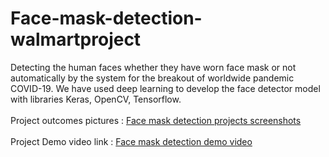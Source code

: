   # Face-mask-detection-walmartproject
   Detecting the human faces whether they have worn face mask or not automatically by the system for the breakout of worldwide pandemic COVID-19. We have used deep learning to develop the face detector model with libraries Keras, OpenCV, Tensorflow.<br/> <br/>
  Project outcomes pictures : [Face mask detection projects screenshots](https://drive.google.com/drive/folders/1zKJ37tB6y78T_J8uIcVkc2l18peYJyv1?usp=sharing) <br/> <br/>
  Project Demo video link : [Face mask detection demo video](https://drive.google.com/file/d/1qEcbfNkAxLDQHNVapOYYtXYXaTohLu7f/view?usp=drivesdk ) <br/>
 


 
